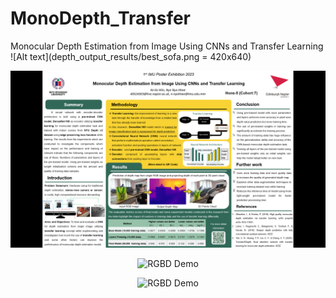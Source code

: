 # MonoDepth_Transfer
Monocular Depth Estimation from Image Using CNNs and Transfer Learning
![Alt text](depth_output_results/best_sofa.png = 420x640)


![Alt text](other_pictures/poster.png)


<p align="center">
  <img style="max-width:500px" src="https://github.com/kelvin-kkw/MonoDepth_Transfer/other_pictures/poster.png" width="" alt="RGBD Demo">
</p>


<p align="center">
  <img style="max-width:500px" src="https://github.com/kelvin-kkw/MonoDepth_Transfer/assets/105034699/2be71d1a-363e-4918-856e-e8b62d7b1e3a" width="" alt="RGBD Demo">
</p>

